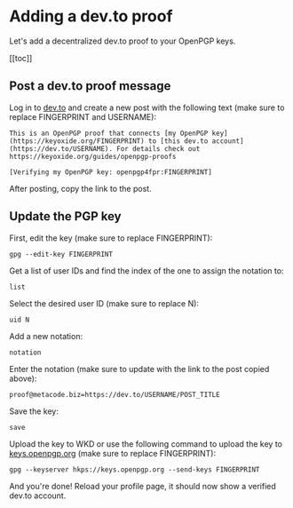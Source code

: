 # Adding a dev.to proof

Let's add a decentralized dev.to proof to your OpenPGP keys.

[[toc]]

## Post a dev.to proof message

Log in to [dev.to](https://dev.to) and create a new post with the following text (make sure to replace FINGERPRINT and USERNAME):

```
This is an OpenPGP proof that connects [my OpenPGP key](https://keyoxide.org/FINGERPRINT) to [this dev.to account](https://dev.to/USERNAME). For details check out https://keyoxide.org/guides/openpgp-proofs

[Verifying my OpenPGP key: openpgp4fpr:FINGERPRINT]
```

After posting, copy the link to the post.

## Update the PGP key

First, edit the key (make sure to replace FINGERPRINT):

```
gpg --edit-key FINGERPRINT
```

Get a list of user IDs and find the index of the one to assign the notation to:

```
list
```

Select the desired user ID (make sure to replace N):

```
uid N
```

Add a new notation:

```
notation
```

Enter the notation (make sure to update with the link to the post copied above):

```
proof@metacode.biz=https://dev.to/USERNAME/POST_TITLE
```

Save the key:

```
save
```

Upload the key to WKD or use the following command to upload the key to [keys.openpgp.org](https://keys.openpgp.org) (make sure to replace FINGERPRINT):

```
gpg --keyserver hkps://keys.openpgp.org --send-keys FINGERPRINT
```

And you're done! Reload your profile page, it should now show a verified dev.to account.
